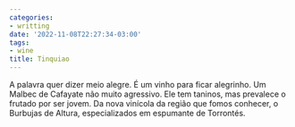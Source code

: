 ```yaml
---
categories:
- writting
date: '2022-11-08T22:27:34-03:00'
tags:
- wine
title: Tinquiao
---
```


A palavra quer dizer meio alegre. É um vinho para ficar alegrinho. Um Malbec de Cafayate não muito agressivo. Ele tem taninos, mas prevalece o frutado por ser jovem. Da nova vinícola da região que fomos conhecer, o Burbujas de Altura, especializados em espumante de Torrontés.

